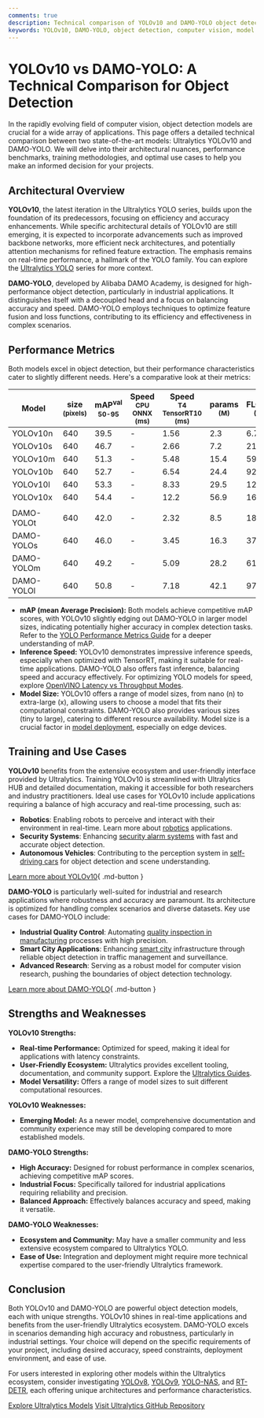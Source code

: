 ```yaml
---
comments: true
description: Technical comparison of YOLOv10 and DAMO-YOLO object detection models, highlighting architecture, performance, and use cases.
keywords: YOLOv10, DAMO-YOLO, object detection, computer vision, model comparison, Ultralytics, AI models
---
```


# YOLOv10 vs DAMO-YOLO: A Technical Comparison for Object Detection

<script async src="https://cdn.jsdelivr.net/npm/chart.js@3.9.1/dist/chart.min.js"></script>
<script defer src="../../javascript/benchmark.js"></script>

<canvas id="modelComparisonChart" width="1024" height="400" active-models='["YOLOv10", "DAMO-YOLO"]'></canvas>

In the rapidly evolving field of computer vision, object detection models are crucial for a wide array of applications. This page offers a detailed technical comparison between two state-of-the-art models: Ultralytics YOLOv10 and DAMO-YOLO. We will delve into their architectural nuances, performance benchmarks, training methodologies, and optimal use cases to help you make an informed decision for your projects.

## Architectural Overview

**YOLOv10**, the latest iteration in the Ultralytics YOLO series, builds upon the foundation of its predecessors, focusing on efficiency and accuracy enhancements. While specific architectural details of YOLOv10 are still emerging, it is expected to incorporate advancements such as improved backbone networks, more efficient neck architectures, and potentially attention mechanisms for refined feature extraction. The emphasis remains on real-time performance, a hallmark of the YOLO family. You can explore the [Ultralytics YOLO](https://www.ultralytics.com/yolo) series for more context.

**DAMO-YOLO**, developed by Alibaba DAMO Academy, is designed for high-performance object detection, particularly in industrial applications. It distinguishes itself with a decoupled head and a focus on balancing accuracy and speed. DAMO-YOLO employs techniques to optimize feature fusion and loss functions, contributing to its efficiency and effectiveness in complex scenarios.

## Performance Metrics

Both models excel in object detection, but their performance characteristics cater to slightly different needs. Here's a comparative look at their metrics:

| Model      | size<br><sup>(pixels) | mAP<sup>val<br>50-95 | Speed<br><sup>CPU ONNX<br>(ms) | Speed<br><sup>T4 TensorRT10<br>(ms) | params<br><sup>(M) | FLOPs<br><sup>(B) |
| ---------- | --------------------- | -------------------- | ------------------------------ | ----------------------------------- | ------------------ | ----------------- |
| YOLOv10n   | 640                   | 39.5                 | -                              | 1.56                                | 2.3                | 6.7               |
| YOLOv10s   | 640                   | 46.7                 | -                              | 2.66                                | 7.2                | 21.6              |
| YOLOv10m   | 640                   | 51.3                 | -                              | 5.48                                | 15.4               | 59.1              |
| YOLOv10b   | 640                   | 52.7                 | -                              | 6.54                                | 24.4               | 92.0              |
| YOLOv10l   | 640                   | 53.3                 | -                              | 8.33                                | 29.5               | 120.3             |
| YOLOv10x   | 640                   | 54.4                 | -                              | 12.2                                | 56.9               | 160.4             |
|            |                       |                      |                                |                                     |                    |                   |
| DAMO-YOLOt | 640                   | 42.0                 | -                              | 2.32                                | 8.5                | 18.1              |
| DAMO-YOLOs | 640                   | 46.0                 | -                              | 3.45                                | 16.3               | 37.8              |
| DAMO-YOLOm | 640                   | 49.2                 | -                              | 5.09                                | 28.2               | 61.8              |
| DAMO-YOLOl | 640                   | 50.8                 | -                              | 7.18                                | 42.1               | 97.3              |

- **mAP (mean Average Precision):** Both models achieve competitive mAP scores, with YOLOv10 slightly edging out DAMO-YOLO in larger model sizes, indicating potentially higher accuracy in complex detection tasks. Refer to the [YOLO Performance Metrics Guide](https://docs.ultralytics.com/guides/yolo-performance-metrics/) for a deeper understanding of mAP.
- **Inference Speed:** YOLOv10 demonstrates impressive inference speeds, especially when optimized with TensorRT, making it suitable for real-time applications. DAMO-YOLO also offers fast inference, balancing speed and accuracy effectively. For optimizing YOLO models for speed, explore [OpenVINO Latency vs Throughput Modes](https://docs.ultralytics.com/guides/optimizing-openvino-latency-vs-throughput-modes/).
- **Model Size:** YOLOv10 offers a range of model sizes, from nano (n) to extra-large (x), allowing users to choose a model that fits their computational constraints. DAMO-YOLO also provides various sizes (tiny to large), catering to different resource availability. Model size is a crucial factor in [model deployment](https://www.ultralytics.com/glossary/model-deployment), especially on edge devices.

## Training and Use Cases

**YOLOv10** benefits from the extensive ecosystem and user-friendly interface provided by Ultralytics. Training YOLOv10 is streamlined with Ultralytics HUB and detailed documentation, making it accessible for both researchers and industry practitioners. Ideal use cases for YOLOv10 include applications requiring a balance of high accuracy and real-time processing, such as:

- **Robotics**: Enabling robots to perceive and interact with their environment in real-time. Learn more about [robotics](https://www.ultralytics.com/glossary/robotics) applications.
- **Security Systems**: Enhancing [security alarm systems](https://www.ultralytics.com/blog/security-alarm-system-projects-with-ultralytics-yolov8) with fast and accurate object detection.
- **Autonomous Vehicles**: Contributing to the perception system in [self-driving cars](https://www.ultralytics.com/solutions/ai-in-self-driving) for object detection and scene understanding.

[Learn more about YOLOv10](https://docs.ultralytics.com/models/yolov10/){ .md-button }

**DAMO-YOLO** is particularly well-suited for industrial and research applications where robustness and accuracy are paramount. Its architecture is optimized for handling complex scenarios and diverse datasets. Key use cases for DAMO-YOLO include:

- **Industrial Quality Control**: Automating [quality inspection in manufacturing](https://www.ultralytics.com/blog/quality-inspection-in-manufacturing-traditional-vs-deep-learning-methods) processes with high precision.
- **Smart City Applications**: Enhancing [smart city](https://www.ultralytics.com/blog/computer-vision-ai-in-smart-cities) infrastructure through reliable object detection in traffic management and surveillance.
- **Advanced Research**: Serving as a robust model for computer vision research, pushing the boundaries of object detection technology.

[Learn more about DAMO-YOLO](https://github.com/tinyvision/DAMO-YOLO){ .md-button }

## Strengths and Weaknesses

**YOLOv10 Strengths:**

- **Real-time Performance:** Optimized for speed, making it ideal for applications with latency constraints.
- **User-Friendly Ecosystem:** Ultralytics provides excellent tooling, documentation, and community support. Explore the [Ultralytics Guides](https://docs.ultralytics.com/guides/).
- **Model Versatility:** Offers a range of model sizes to suit different computational resources.

**YOLOv10 Weaknesses:**

- **Emerging Model:** As a newer model, comprehensive documentation and community experience may still be developing compared to more established models.

**DAMO-YOLO Strengths:**

- **High Accuracy:** Designed for robust performance in complex scenarios, achieving competitive mAP scores.
- **Industrial Focus:** Specifically tailored for industrial applications requiring reliability and precision.
- **Balanced Approach:** Effectively balances accuracy and speed, making it versatile.

**DAMO-YOLO Weaknesses:**

- **Ecosystem and Community:** May have a smaller community and less extensive ecosystem compared to Ultralytics YOLO.
- **Ease of Use:** Integration and deployment might require more technical expertise compared to the user-friendly Ultralytics framework.

## Conclusion

Both YOLOv10 and DAMO-YOLO are powerful object detection models, each with unique strengths. YOLOv10 shines in real-time applications and benefits from the user-friendly Ultralytics ecosystem. DAMO-YOLO excels in scenarios demanding high accuracy and robustness, particularly in industrial settings. Your choice will depend on the specific requirements of your project, including desired accuracy, speed constraints, deployment environment, and ease of use.

For users interested in exploring other models within the Ultralytics ecosystem, consider investigating [YOLOv8](https://docs.ultralytics.com/models/yolov8/), [YOLOv9](https://docs.ultralytics.com/models/yolov9/), [YOLO-NAS](https://docs.ultralytics.com/models/yolo-nas/), and [RT-DETR](https://docs.ultralytics.com/models/rtdetr/), each offering unique architectures and performance characteristics.

[Explore Ultralytics Models](https://docs.ultralytics.com/models/)
[Visit Ultralytics GitHub Repository](https://github.com/ultralytics/ultralytics)
